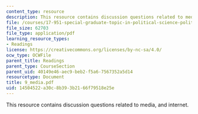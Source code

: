```yaml
---
content_type: resource
description: This resource contains discussion questions related to media, and internet.
file: /courses/17-951-special-graduate-topic-in-political-science-political-behavior-fall-2005/14504522a30c8b393b2166f79518e25e_9_media.pdf
file_size: 62703
file_type: application/pdf
learning_resource_types:
- Readings
license: https://creativecommons.org/licenses/by-nc-sa/4.0/
ocw_type: OCWFile
parent_title: Readings
parent_type: CourseSection
parent_uid: 40149e46-aec9-beb2-f5a6-7567352a5d14
resourcetype: Document
title: 9_media.pdf
uid: 14504522-a30c-8b39-3b21-66f79518e25e
---
```

This resource contains discussion questions related to media, and internet.
